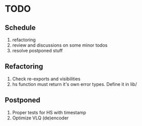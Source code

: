 # TODO
## Schedule
1. refactoring
2. review and discussions on some minor todos
3. resolve postponed stuff
## Refactoring
1. Check re-exports and visibilities
2. hs function must return it's own error types. Define it in lib/
## Postponed
1. Proper tests for HS with timestamp   
2. Optimize VLQ (de)encoder